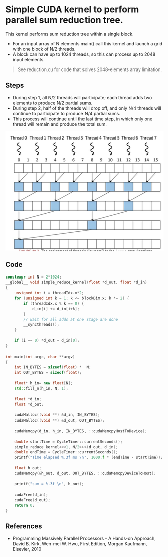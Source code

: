 # Simple CUDA kernel to perform parallel sum reduction tree.

This kernel performs sum reduction tree within a single block. 

- For an input array of N elements main() call this kernel and launch a grid with one block of N/2 threads.
- A block can have up to 1024 threads, so this can process up to 2048 input elements. 
> See reduction.cu for code that solves 2048-elements array limitation.

## Steps
- During step 1, all N/2 threads will participate; each thread adds two elements to produce N/2 partial sums. 
- During step 2, half of the threads will drop off, and only N/4 threads will continue to participate to produce N/4 partial sums. 
- This process will continue until the last time step, in which only one thread will remain and produce the total sum.

![](f1.png)

## Code 

```C++
constexpr int N = 2*1024;
__global__ void simple_reduce_kernel(float *d_out, float *d_in)
{
    unsigned int i = threadIdx.x*2;
    for (unsigned int k = 1; k <= blockDim.x; k *= 2) {
        if (threadIdx.x % k == 0) {
            d_in[i] += d_in[i+k];
        } 
        // wait for all adds at one stage are done
        __syncthreads();
    }

    if (i == 0) *d_out = d_in[0];
}

int main(int argc, char **argv)
{
    int IN_BYTES = sizeof(float) *  N;
    int OUT_BYTES = sizeof(float);

    float* h_in= new float[N];
    std::fill_n(h_in, N, 1);

    float *d_in;
    float *d_out;
    
    cudaMalloc((void **) &d_in, IN_BYTES);
    cudaMalloc((void **) &d_out, OUT_BYTES);

    cudaMemcpy(d_in, h_in, IN_BYTES, ::cudaMemcpyHostToDevice);

    double startTime = CycleTimer::currentSeconds();
    simple_reduce_kernel<<<1, N/2>>>(d_out, d_in);
    double endTime = CycleTimer::currentSeconds();    
    printf("Time elapsed %.3f ms \n", 1000.f * (endTime - startTime));

    float h_out;
    cudaMemcpy(&h_out, d_out, OUT_BYTES, ::cudaMemcpyDeviceToHost);

    printf("sum = %.3f \n", h_out);

    cudaFree(d_in);
    cudaFree(d_out);
    return 0;
}
```

## References
- Programming Massively Parallel Processors - A Hands-on Approach, David B. Kirk, Wen-mei W. Hwu, First Edition, Morgan Kaufmann, Elsevier, 2010
